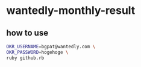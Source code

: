 # wantedly-monthly-result

## how to use

```bash
OKR_USERNAME=bgpat@wantedly.com \
OKR_PASSWORD=hogehoge \
ruby github.rb
```
